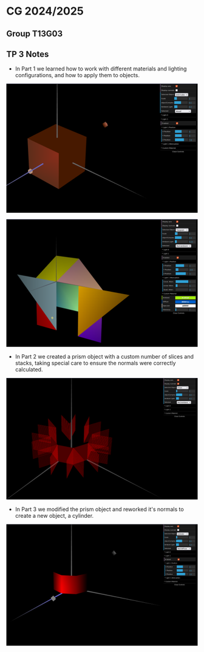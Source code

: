 # CG 2024/2025

## Group T13G03

## TP 3 Notes


- In Part 1 we learned how to work with different materials and lighting configurations, and how to apply them to objects.

![Screenshot 1](screenshots/CG-t13g03-tp3-1.png)

![Screenshot 2](screenshots/CG-t13g03-tp3-2.png)

- In Part 2 we created a prism object with a custom number of slices and stacks, taking special care to ensure the normals were correctly calculated.

![Screenshot 3](screenshots/CG-t13g03-tp3-3.png)

- In Part 3 we modified the prism object and reworked it's normals to create a new object, a cylinder.

![Screenshot 4](screenshots/CG-t13g03-tp3-4.png)
